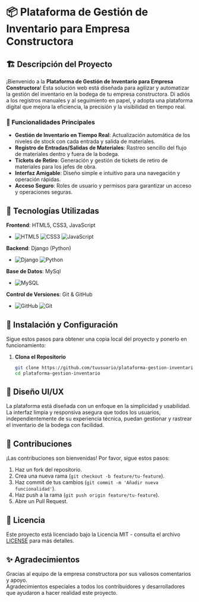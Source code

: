
# 📦 Plataforma de Gestión de Inventario para Empresa Constructora

## 🏗️ Descripción del Proyecto

¡Bienvenido a la **Plataforma de Gestión de Inventario para Empresa Constructora**! Esta solución web está diseñada para agilizar y automatizar la gestión del inventario en la bodega de tu empresa constructora. Di adiós a los registros manuales y al seguimiento en papel, y adopta una plataforma digital que mejora la eficiencia, la precisión y la visibilidad en tiempo real.

### 🌟 Funcionalidades Principales

- **Gestión de Inventario en Tiempo Real**: Actualización automática de los niveles de stock con cada entrada y salida de materiales.
- **Registro de Entradas/Salidas de Materiales**: Rastreo sencillo del flujo de materiales dentro y fuera de la bodega.
- **Tickets de Retiro**: Generación y gestión de tickets de retiro de materiales para los jefes de obra.
- **Interfaz Amigable**: Diseño simple e intuitivo para una navegación y operación rápidas.
- **Acceso Seguro**: Roles de usuario y permisos para garantizar un acceso y operaciones seguras.

## 🚀 Tecnologías Utilizadas

**Frontend**: HTML5, CSS3, JavaScript
- ![HTML5](https://img.shields.io/badge/-HTML5-E34F26?style=flat-square&logo=html5&logoColor=white) ![CSS3](https://img.shields.io/badge/-CSS3-1572B6?style=flat-square&logo=css3) ![JavaScript](https://img.shields.io/badge/-JavaScript-F7DF1E?style=flat-square&logo=javascript&logoColor=black)
  
**Backend**: Django (Python)

- ![Django](https://img.shields.io/badge/-Django-092E20?style=flat-square&logo=django&logoColor=white) ![Python](https://img.shields.io/badge/-Python-3776AB?style=flat-square&logo=python&logoColor=white)

**Base de Datos**: MySql

- ![MySQL](https://img.shields.io/badge/-MySQL-4479A1?style=flat-square&logo=mysql&logoColor=white) 
  
**Control de Versiones**: Git & GitHub
  
- ![GitHub](https://img.shields.io/badge/-GitHub-181717?style=flat-square&logo=github) ![Git](https://img.shields.io/badge/-Git-F05032?style=flat-square&logo=git&logoColor=white)

## 🔧 Instalación y Configuración

Sigue estos pasos para obtener una copia local del proyecto y ponerlo en funcionamiento:

1. **Clona el Repositorio**
   ```bash
   git clone https://github.com/tuusuario/plataforma-gestion-inventario.git
   cd plataforma-gestion-inventario
   
## 🎨 Diseño UI/UX

La plataforma está diseñada con un enfoque en la simplicidad y usabilidad. La interfaz limpia y responsiva asegura que todos los usuarios, independientemente de su experiencia técnica, puedan gestionar y rastrear el inventario de la bodega con facilidad.

## 🤝 Contribuciones

¡Las contribuciones son bienvenidas! Por favor, sigue estos pasos:

1. Haz un fork del repositorio.
2. Crea una nueva rama (`git checkout -b feature/tu-feature`).
3. Haz commit de tus cambios (`git commit -m 'Añadir nueva funcionalidad'`).
4. Haz push a la rama (`git push origin feature/tu-feature`).
5. Abre un Pull Request.

## 📜 Licencia

Este proyecto está licenciado bajo la Licencia MIT - consulta el archivo [LICENSE](LICENSE) para más detalles.

## ✨ Agradecimientos

Gracias al equipo de la empresa constructora por sus valiosos comentarios y apoyo.  
Agradecimientos especiales a todos los contribuidores y desarrolladores que ayudaron a hacer realidad este proyecto.
